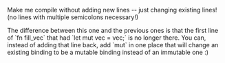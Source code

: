 Make me compile without adding new lines -- just changing existing lines! (no lines with multiple semicolons necessary!)

<div class="hint">
  The difference between this one and the previous ones is that the first line of `fn fill_vec` that had `let mut vec = vec;` is no longer there.
  You can, instead of adding that line back, add `mut` in one place that will change an existing binding to be a mutable binding instead of an immutable one :)
</div>
